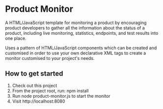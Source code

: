 Product Monitor
===============

A HTML/JavaScript template for monitoring a product by encouraging product developers to gather all the information about the status of a product, including live monitoring, statistics, endpoints, and test results into one place.

Uses a pattern of HTML/JavaScript components which can be created and customised in order to use your own declarative XML tags to create a monitor customised to your project's needs.

How to get started
------------------

1. Check out this project
2. From the project root, run: npm install
3. Run node product-monitor.js to start the monitor
4. Visit http://localhost:8080

